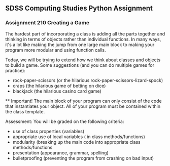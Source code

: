 ## SDSS Computing Studies Python Assignment
### Assignment 210 Creating a Game

The hardest part of incorporating a class is adding all the parts together and thinking in terms of objects rather than individual functions.  In many ways, it's a lot like making the jump from one large main block to making your program more modular and using function calls.

Today, we will be trying to extend how we think about classes and objects to build a game.  Some suggestions (and you can do multiple games for practice):

* rock-paper-scissors (or the hilarious rock-paper-scissors-lizard-spock)
* craps (the hilarious game of betting on dice)
* blackjack (the hilarious casino card game)

** Important!
The main block of your program can only consist of the code that instantiates your object.  All of your program must be contained within the class template.

Assessment:
You will be graded on the following criteria:
* use of class properties (variables)
* appropriate use of local variables ( in class methods/functions)
* modularity (breaking up the main code into appropriate class methods/functions
* presentation (appearance, grammar, spelling)
* bulletproofing (preventing the program from crashing on bad input)
  
